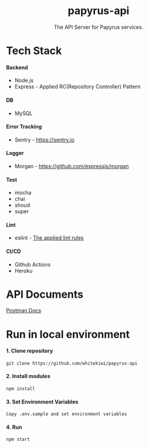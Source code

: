 <h1 align="center">papyrus-api</h1>
<p align="center">The API Server for Papyrus services. </p>


# Tech Stack
#### Backend
- Node.js
- Express - Applied RC(Repository Controller) Pattern
#### DB
- MySQL
#### Error Tracking
- Sentry - https://sentry.io
#### Logger
- Morgan - https://github.com/expressjs/morgan
#### Test
- mocha
- chai
- shoud
- super
#### Lint
- eslint - [The applied lint rules](https://github.com/WhiteKiwi/papyrus-api/blob/master/.eslintrc.js)
#### CI/CD
- Github Actions
- Heroku


# API Documents
[Postman Docs](https://documenter.getpostman.com/view/10725630/T1LHG9bi)


# Run in local environment
#### 1. Clone repository
```
git clone https://github.com/whitekiwi/papyrus-api
```

#### 2. Install modules
```
npm install
```

#### 3. Set Environment Variables
```
Copy .env.sample and set environment variables 
```

#### 4. Run
```
npm start
```


